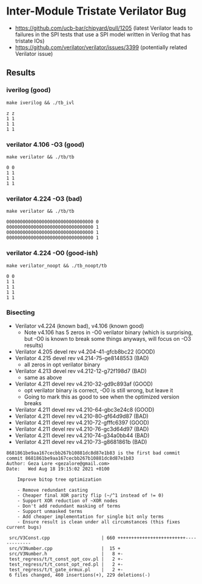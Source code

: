 # Inter-Module Tristate Verilator Bug

- https://github.com/ucb-bar/chipyard/pull/1205 (latest Verilator leads to failures in the SPI tests that use a SPI model written in Verilog that has tristate IOs)
- https://github.com/verilator/verilator/issues/3399 (potentially related Verilator issue)

## Results

### iverilog (good)

`make iverilog && ./tb_ivl`

```
z z
1 1
1 1
1 1
```

### verilator 4.106 -O3 (good)

`make verilator && ./tb/tb`

```
0 0
1 1
1 1
1 1
```

### verilator 4.224 -O3 (bad)

`make verilator && ./tb/tb`

```
00000000000000000000000000000000 0
00000000000000000000000000000000 1
00000000000000000000000000000000 1
00000000000000000000000000000000 1
```

### verilator 4.224 -O0 (good-ish)

`make verilator_noopt && ./tb_noopt/tb`

```
0 0
1 1
1 1
1 1
1 1
```

### Bisecting

- Verilator v4.224 (known bad), v4.106 (known good)
    - Note v4.106 has 5 zeros in -O0 verilator binary (which is surprising, but -O0 is known to break some things anyways, will focus on -O3 results)
- Verilator 4.205 devel rev v4.204-41-gfcb8bc22 (GOOD)
- Verilator 4.215 devel rev v4.214-75-ge8148553 (BAD)
    - all zeros in opt verilator binary
- Verilator 4.213 devel rev v4.212-12-g72f198d7 (BAD)
    - same as above
- Verilator 4.211 devel rev v4.210-32-gd9c893af (GOOD)
    - opt verilator binary is correct, -O0 is still wrong, but leave it
    - Going to mark this as good to see when the optimized version breaks
- Verilator 4.211 devel rev v4.210-64-gbc3e24c8 (GOOD)
- Verilator 4.211 devel rev v4.210-80-gf64d9d87 (BAD)
- Verilator 4.211 devel rev v4.210-72-gfffc6397 (GOOD)
- Verilator 4.211 devel rev v4.210-76-gc3d64d97 (BAD)
- Verilator 4.211 devel rev v4.210-74-g34a0bb44 (BAD)
- Verilator 4.211 devel rev v4.210-73-g8681861b (BAD)

```
8681861be9aa167cecbb267b10881dc8d87e1b83 is the first bad commit
commit 8681861be9aa167cecbb267b10881dc8d87e1b83
Author: Geza Lore <gezalore@gmail.com>
Date:   Wed Aug 18 19:15:02 2021 +0100

    Improve bitop tree optimization

    - Remove redundant casting
    - Cheaper final XOR parity flip (~/^1 instead of != 0)
    - Support XOR reduction of ~XOR nodes
    - Don't add redundant masking of terms
    - Support unmasked terms
    - Add cheaper implementation for single bit only terms
    - Ensure result is clean under all circumstances (this fixes current bugs)

 src/V3Const.cpp                   | 660 +++++++++++++++++++++++++-------------
 src/V3Number.cpp                  |  15 +
 src/V3Number.h                    |   8 +-
 test_regress/t/t_const_opt_cov.pl |   2 +-
 test_regress/t/t_const_opt_red.pl |   2 +-
 test_regress/t/t_gate_ormux.pl    |   2 +-
 6 files changed, 460 insertions(+), 229 deletions(-)
```
